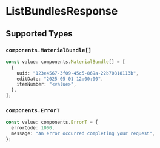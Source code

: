 # ListBundlesResponse


## Supported Types

### `components.MaterialBundle[]`

```typescript
const value: components.MaterialBundle[] = [
  {
    uuid: "123e4567-3f09-45c5-869a-22b70818113b",
    editDate: "2025-05-01 12:00:00",
    itemNumber: "<value>",
  },
];
```

### `components.ErrorT`

```typescript
const value: components.ErrorT = {
  errorCode: 1000,
  message: "An error occurred completing your request",
};
```

